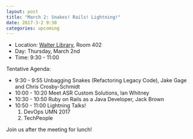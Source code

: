 ```yaml
---
layout: post
title: "March 2: Snakes! Rails! Lightning!"
date: 2017-3-2 9:30
categories: upcoming
---
```


- Location: [Walter Library](http://campusmaps.umn.edu/tc/map.php?building=042), Room 402
- Day: Thursday, March 2nd
- Time: 9:30 - 11:00

Tentative Agenda:

- 9:30 - 9:55  Unbagging Snakes (Refactoring Legacy Code), Jake Gage and Chris Crosby-Schmidt
- 10:00 - 10:20 Meet ASR Custom Solutions, Ian Whitney
- 10:30 - 10:50 Ruby on Rails as a Java Developer, Jack Brown
- 10:50 - 11:00 Lightning Talks!
  1. DevOps UMN 2017
  2. TechPeople

 Join us after the meeting for lunch!
